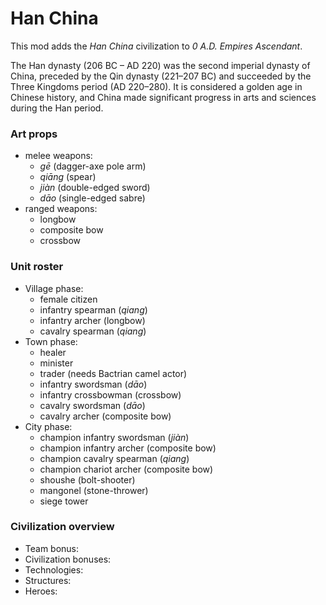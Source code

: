# Han China
This mod adds the *Han China* civilization to *0 A.D. Empires Ascendant*.

The Han dynasty (206 BC – AD 220) was the second imperial dynasty of China, preceded by the Qin dynasty (221–207 BC) and succeeded by the Three Kingdoms period (AD 220–280). It is considered a golden age in Chinese history, and China made significant progress in arts and sciences during the Han period.

### Art props
* melee weapons:
  * *gē* (dagger-axe pole arm)
  * *qiāng* (spear)
  * *jiàn* (double-edged sword)
  * *dāo* (single-edged sabre)
* ranged weapons:
  * longbow
  * composite bow
  * crossbow

### Unit roster
* Village phase:
  * female citizen
  * infantry spearman (*qiang*)
  * infantry archer (longbow)
  * cavalry spearman (*qiang*)
* Town phase:
  * healer
  * minister
  * trader (needs Bactrian camel actor)
  * infantry swordsman (*dāo*)
  * infantry crossbowman (crossbow)
  * cavalry swordsman (*dāo*)
  * cavalry archer (composite bow)
* City phase:
  * champion infantry swordsman (*jiàn*)
  * champion infantry archer (composite bow)
  * champion cavalry spearman (*qiang*)
  * champion chariot archer (composite bow)
  * shoushe (bolt-shooter)
  * mangonel (stone-thrower)
  * siege tower
  
### Civilization overview
* Team bonus:
* Civilization bonuses:
* Technologies:
* Structures:
* Heroes:

